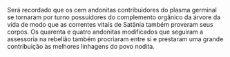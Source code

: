 ﻿Será recordado que os cem andonitas contribuidores do plasma germinal se tornaram por turno possuidores do complemento orgânico da árvore da vida de modo que as correntes vitais de Satânia também proveram seus corpos. Os quarenta e quatro andonitas modificados que seguiram a assessoria na rebelião também procriaram entre si e prestaram uma grande contribuição às melhores linhagens do povo nodita.